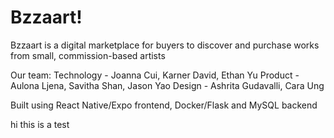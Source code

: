 # Bzzaart!

Bzzaart is a digital marketplace for buyers to discover and purchase works from small, commission-based artists

Our team:
Technology - Joanna Cui, Karner David, Ethan Yu
Product - Aulona Ljena, Savitha Shan, Jason Yao
Design - Ashrita Gudavalli, Cara Ung

Built using React Native/Expo frontend, Docker/Flask and MySQL backend

hi this is a test

